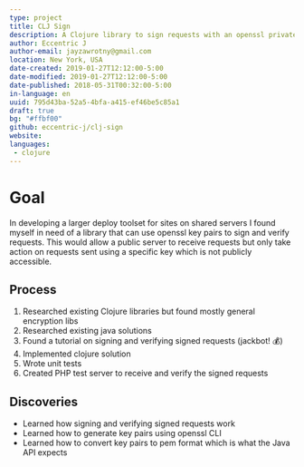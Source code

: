```yaml
---
type: project
title: CLJ Sign
description: A Clojure library to sign requests with an openssl private\public key pair.
author: Eccentric J
author-email: jayzawrotny@gmail.com
location: New York, USA
date-created: 2019-01-27T12:12:00-5:00
date-modified: 2019-01-27T12:12:00-5:00
date-published: 2018-05-31T00:32:00-5:00
in-language: en
uuid: 795d43ba-52a5-4bfa-a415-ef46be5c85a1
draft: true
bg: "#ffbf00"
github: eccentric-j/clj-sign
website:
languages:
 - clojure
---
```


# <span class="project__goal">Goal</span>

In developing a larger deploy toolset for sites on shared servers I found myself in need of a library that can use openssl key pairs to sign and verify requests. This would allow a public server to receive requests but only take action on requests sent using a specific key which is not publicly accessible.

## <span class="project__process">Process</span>
1. Researched existing Clojure libraries but found mostly general encryption libs
2. Researched existing java solutions
3. Found a tutorial on signing and verifying signed requests (jackbot! :moneybag:)
4. Implemented clojure solution
5. Wrote unit tests
6. Created PHP test server to receive and verify the signed requests

## <span class="project__discoveries">Discoveries</span>
- Learned how signing and verifying signed requests work
- Learned how to generate key pairs using openssl CLI
- Learned how to convert key pairs to pem format which is what the Java API expects
